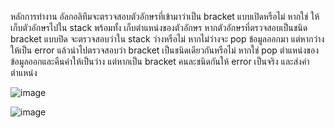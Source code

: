 หลักการทำงาน
อัลกอลิทึมจะตรวจสอบตัวอักษรที่เข้ามาว่าเป็น bracket แบบเปิดหรือไม่ หากใช่ ให้เก็บตัวอักษรไปใน stack พร้อมทั้ง เก็บตำแหน่งของตัวอักษร
หากตัวอักษรที่ตรวจสอบเป็นชนิด bracket แบบปิด จะตรวจสอบว่าใน stack ว่างหรือไม่ หากไม่ว่างจะ pop ข้อมูลออกมา แต่หากว่างให้เป็น error
แล้วนำไปตรวจสอบว่า bracket เป็นชนิดเดียวกันหรือไม่ หากใช่ pop ตำแหน่งของข้อมูลออกและคืนค่าให้เป็นว่าง 
แต่หากเป็น bracket คนละชนิดกันให้ error เป็นจริง และส่งค่าตำแหน่ง


![image](https://github.com/sleechar/BracketCheck/assets/143256611/9fef6810-d9ec-4d89-8e40-5dc49984231a)

![image](https://github.com/sleechar/BracketCheck/assets/143256611/631c871f-b4f4-4835-a535-805307ce5aa3)
